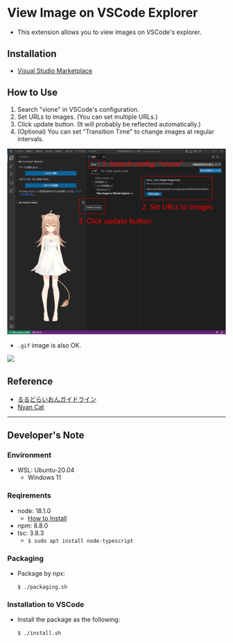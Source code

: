 # View Image on VSCode Explorer
- This extension allows you to view images on VSCode's explorer.

## Installation
- [Visual Studio Marketplace](https://marketplace.visualstudio.com/items?itemName=IsaraCarousel.vsce-vione)

## How to Use
1. Search "vione" in VSCode's configuration.
2. Set URLs to images. (You can set multiple URLs.)
3. Click update button. (It will probably be reflected automatically.)
4. (Optional) You can set "Transition Time" to change images at regular intervals.

![](media/setting_example_edit.png)

- `.gif` image is also OK.

![](media/vsce-vione_nyancat.gif)

## Reference
- [るるどらいおんガイドライン](https://www.fanbox.cc/@rurudot/posts/3802639)
- [Nyan Cat](https://c.tenor.com/b5KaSeHWOtUAAAAC/nyan-cat-rainbow-cat.gif)

---

## Developer's Note

### Environment
- WSL: Ubuntu-20.04
  - Windows 11

### Reqirements
- node: 18.1.0
  - [How to Install](https://docs.microsoft.com/ja-jp/windows/dev-environment/javascript/nodejs-on-wsl)
- npm: 8.8.0
- tsc: 3.8.3
  - `$ sudo apt install node-typescript`

### Packaging
- Package by npx:
  ```
  $ ./packaging.sh
  ```

### Installation to VSCode
- Install the package as the following:
  ```
  $ ./install.sh
  ```
